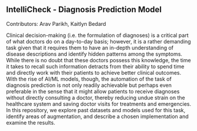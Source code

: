 ## IntelliCheck - Diagnosis Prediction Model

Contributors: Arav Parikh, Kaitlyn Bedard

Clinical decision-making (i.e. the formulation of
diagnoses) is a critical part of what doctors do on a day-to-day
basis; however, it is a rather demanding task given that it requires
them to have an in-depth understanding of disease descriptions
and identify hidden patterns among the symptoms. While there
is no doubt that these doctors possess this knowledge, the time
it takes to recall such information detracts from their ability to
spend time and directly work with their patients to achieve better
clinical outcomes. With the rise of AI/ML models, though, the
automation of the task of diagnosis prediction is not only readily
achievable but perhaps even preferable in the sense that it might
allow patients to receive diagnoses without directly consulting a
doctor, thereby reducing undue strain on the healthcare system
and saving doctor visits for treatments and emergencies. In this 
repository, we explore past datasets and models used for
this task, identify areas of augmentation, and describe a chosen
implementation and examine the results.